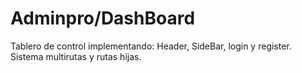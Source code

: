 # Adminpro/DashBoard

Tablero de control implementando: Header, SideBar, login y register.
Sistema multirutas y rutas hijas. 
